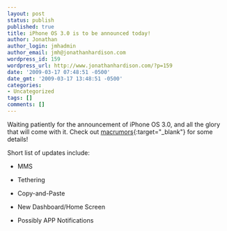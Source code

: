 ```yaml
---
layout: post
status: publish
published: true
title: iPhone OS 3.0 is to be announced today!
author: Jonathan
author_login: jmhadmin
author_email: jmh@jonathanhardison.com
wordpress_id: 159
wordpress_url: http://www.jonathanhardison.com/?p=159
date: '2009-03-17 07:48:51 -0500'
date_gmt: '2009-03-17 13:48:51 -0500'
categories:
- Uncategorized
tags: []
comments: []
---
```

Waiting patiently for the announcement of iPhone OS 3.0, and all the glory that will come with it. Check out [macrumors](http://www.macrumors.com/2009/03/13/iphone-3-0-to-get-mms-tethering-and-finally-copy-and-paste/){:target="_blank"} for some details!

Short list of updates include:

  * MMS

  * Tethering

  * Copy-and-Paste

  * New Dashboard/Home Screen

  * Possibly APP Notifications
